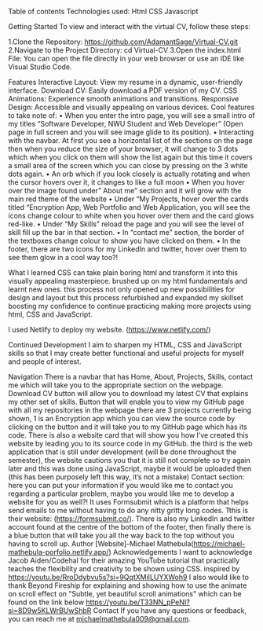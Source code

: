 Table of contents
Technologies used:
Html
CSS
Javascript

Getting Started
To view and interact with the virtual CV, follow these steps:

1.Clone the Repository:
https://github.com/AdamantSage/Virtual-CV.git
2.Navigate to the Project Directory:
cd Virtual-CV
3.Open the index.html File:
You can open the file directly in your web browser or use an IDE like Visual Studio Code.

Features
Interactive Layout: View my resume in a dynamic, user-friendly interface.
Download CV: Easily download a PDF version of my CV.
CSS Animations: Experience smooth animations and transitions.
Responsive Design: Accessible and visually appealing on various devices.
Cool features to take note of:
•	When you enter the intro page, you will see a small intro of my titles “Software Developer, NWU Student and Web Developer” (Open page in full screen and you will see image glide to its position).
•	Interacting with the navbar. At first you see a horizontal list of the sections on the page then when you reduce the size of your browser, it will change to 3 dots which when you click on them will show the list again but this time it covers a small area of the screen which you can close by pressing on the 3 white dots again.
•	An orb which if you look closely is actually rotating and when the cursor hovers over it, it changes to like a full moon
•	When you hover over the image found under” About me” section and it will grow with the main red theme of the website
•	Under “My Projects, hover over the cards titled “Encryption App, Web Portfolio and Web Application, you will see the icons change colour to white when you hover over them and the card glows red-like.
•	Under “My Skills” reload the page and you will see the level of skill fill up the bar in that section.
•	In “contact me” section, the border of the textboxes change colour to show you have clicked on them.
•	In the footer, there are two icons for my LinkedIn and twitter, hover over them to see them glow in a cool way too?!

What I learned
CSS can take plain boring html and transform it into this visually appealing masterpiece. brushed up on my html fundamentals and learnt new ones. this process not only opened up new possibilities for design and layout but this process refurbished and expanded my skillset boosting my confidence to continue practicing making more projects using html, CSS and JavaScript.

I used Netlify to deploy my website. (https://www.netlify.com/)

Continued Development
I aim to sharpen my HTML, CSS and JavaScript skills so that I may create better functional and useful projects for myself and people of interest.

Navigation
There is a navbar that has Home, About, Projects, Skills, contact me which will take you to the appropriate section on the webpage.
Download CV button will allow you to download my latest CV that explains my other set of skills.
Button that will enable you to view my GitHub page with all my repositories
in the webpage there are 3 projects currently being shown, 1 is an Encryption app which you can view the source code by clicking on the button and it will take you to my GitHub page which has its code.
There is also a website card that will show you how I’ve created this website by leading you to its source code in my GitHub.
the third is the web application that is still under development (will be done throughout the semester), the website cautions you that it is still not complete so try again later and this was done using JavaScript, maybe it would be uploaded then (this has been purposely left this way, it’s not a mistake)
Contact section: here you can put your information if you would like me to contact you regarding a particular problem, maybe you would like me to develop a website for you as well?! It uses Formsubmit which is a platform that helps send emails to me without having to do any nitty gritty long codes. Tthis is their website: (https://formsubmit.co/).
There is also my LinkedIn and twitter account found at the centre of the bottom of the footer, then finally there is a blue button that will take you all the way back to the top without you having to scroll up.
Author
[Website]-Michael Mathebula(https://michael-mathebula-porfolio.netlify.app/)
Acknowledgements
I want to acknowledge Jacob Aiden/Codehal for their amazing YouTube tutorial that practically teaches the flexibility and creativity to be shown using CSS.
inspired by https://youtu.be/RroDdybvu5s?si=9QqtXMiILUYXWoh9
I also would like to thank Beyond Fireship for explaining and showing how to use the animate on scroll effect on "Subtle, yet beautiful scroll animations" which can be found on the link below
https://youtu.be/T33NN_pPeNI?si=8D9w5KLWrBUwShbR
Contact
If you have any questions or feedback, you can reach me at michaelmathebula009@gmail.com.
